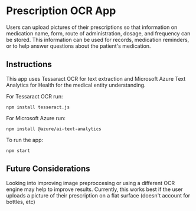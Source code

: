 # Prescription OCR App

Users can upload pictures of their prescriptions so that information on medication name, form, route of administration, dosage, and frequency can be stored. This information can be used for records, medication reminders, or to help answer questions about the patient's medication. 

## Instructions

This app uses Tessaract OCR for text extraction and Microsoft Azure Text Analytics for Health for the medical entity understanding. 

For Tessaract OCR run: 

`npm install tesseract.js`

For Microsoft Azure run: 

`npm install @azure/ai-text-analytics`

To run the app: 

`npm start`

## Future Considerations 
Looking into improving image preproccesing or using a different OCR engine may help to improve results. Currently, this works best if the user uploads a picture of their prescription on a flat surface (doesn't account for bottles, etc)

